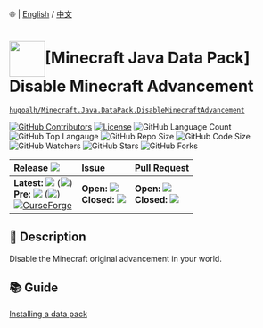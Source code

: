 🌐 | [English](./README.md) / [中文](./README-zh-TW.md)

# <img align="center" src="https://i.imgur.com/L7AiqxP.png" height="64px" />\[Minecraft Java Data Pack\] Disable Minecraft Advancement

[`hugoalh/Minecraft.Java.DataPack.DisableMinecraftAdvancement`](https://github.com/hugoalh/Minecraft.Java.DataPack.DisableMinecraftAdvancement)

[![GitHub Contributors](https://img.shields.io/github/contributors/hugoalh/Minecraft.Java.DataPack.DisableMinecraftAdvancement?logo=github&logoColor=ffffff&style=flat-square)](https://github.com/hugoalh/Minecraft.Java.DataPack.DisableMinecraftAdvancement/graphs/contributors)
[![License](https://img.shields.io/github/license/hugoalh/Minecraft.Java.DataPack.DisableMinecraftAdvancement?logo=github&logoColor=ffffff&style=flat-square)](./LICENSE.md)
![GitHub Language Count](https://img.shields.io/github/languages/count/hugoalh/Minecraft.Java.DataPack.DisableMinecraftAdvancement?logo=github&logoColor=ffffff&style=flat-square)
![GitHub Top Langauge](https://img.shields.io/github/languages/top/hugoalh/Minecraft.Java.DataPack.DisableMinecraftAdvancement?logo=github&logoColor=ffffff&style=flat-square)
![GitHub Repo Size](https://img.shields.io/github/repo-size/hugoalh/Minecraft.Java.DataPack.DisableMinecraftAdvancement?logo=github&logoColor=ffffff&style=flat-square)
![GitHub Code Size](https://img.shields.io/github/languages/code-size/hugoalh/Minecraft.Java.DataPack.DisableMinecraftAdvancement?logo=github&logoColor=ffffff&style=flat-square)
![GitHub Watchers](https://img.shields.io/github/watchers/hugoalh/Minecraft.Java.DataPack.DisableMinecraftAdvancement?logo=github&logoColor=ffffff&style=flat-square)
![GitHub Stars](https://img.shields.io/github/stars/hugoalh/Minecraft.Java.DataPack.DisableMinecraftAdvancement?logo=github&logoColor=ffffff&style=flat-square)
![GitHub Forks](https://img.shields.io/github/forks/hugoalh/Minecraft.Java.DataPack.DisableMinecraftAdvancement?logo=github&logoColor=ffffff&style=flat-square)

| **[Release](https://github.com/hugoalh/Minecraft.Java.DataPack.DisableMinecraftAdvancement/releases)** ![](https://img.shields.io/github/downloads/hugoalh/Minecraft.Java.DataPack.DisableMinecraftAdvancement/total?style=flat-square&color=000000&label=%20) | **[Issue](https://github.com/hugoalh/Minecraft.Java.DataPack.DisableMinecraftAdvancement/issues?q=is%3Aissue)** | **[Pull Request](https://github.com/hugoalh/Minecraft.Java.DataPack.DisableMinecraftAdvancement/pulls?q=is%3Apr)** |
|:----|:----|:----|
| **Latest:** ![](https://img.shields.io/github/release/hugoalh/Minecraft.Java.DataPack.DisableMinecraftAdvancement?sort=semver&style=flat-square&color=000000&label=%20) (![](https://img.shields.io/github/release-date/hugoalh/Minecraft.Java.DataPack.DisableMinecraftAdvancement?style=flat-square&color=000000&label=%20))<br />**Pre:** ![](https://img.shields.io/github/release/hugoalh/Minecraft.Java.DataPack.DisableMinecraftAdvancement?include_prereleases&sort=semver&style=flat-square&color=000000&label=%20) (![](https://img.shields.io/github/release-date-pre/hugoalh/Minecraft.Java.DataPack.DisableMinecraftAdvancement?style=flat-square&color=000000&label=%20))<br />[![CurseForge](https://img.shields.io/static/v1?style=flat-square&logo=curseforge&label=curseforge&message=%20&color=orange)](https://www.curseforge.com/minecraft/customization/disableminecraftadvancement) | **Open:** ![](https://img.shields.io/github/issues-raw/hugoalh/Minecraft.Java.DataPack.DisableMinecraftAdvancement?style=flat-square&color=000000&label=%20)<br />**Closed:** ![](https://img.shields.io/github/issues-closed-raw/hugoalh/Minecraft.Java.DataPack.DisableMinecraftAdvancement?style=flat-square&color=000000&label=%20) | **Open:** ![](https://img.shields.io/github/issues-pr-raw/hugoalh/Minecraft.Java.DataPack.DisableMinecraftAdvancement?style=flat-square&color=000000&label=%20)<br />**Closed:** ![](https://img.shields.io/github/issues-pr-closed-raw/hugoalh/Minecraft.Java.DataPack.DisableMinecraftAdvancement?style=flat-square&color=000000&label=%20) |

## 📜 Description

Disable the Minecraft original advancement in your world.

## 📚 Guide

[Installing a data pack](https://minecraft.gamepedia.com/Tutorials/Installing_a_data_pack)
